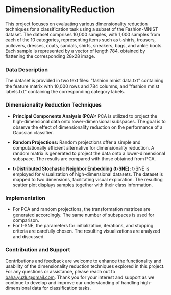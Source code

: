 # DimensionalityReduction
This project focuses on evaluating various dimensionality reduction techniques for a classification task using a subset of the Fashion-MNIST dataset. The dataset comprises 10,000 samples, with 1,000 samples from each of the 10 categories, representing items such as t-shirts, trousers, pullovers, dresses, coats, sandals, shirts, sneakers, bags, and ankle boots. Each sample is represented by a vector of length 784, obtained by flattening the corresponding 28x28 image.

### Data Description
The dataset is provided in two text files: "fashion mnist data.txt" containing the feature matrix with 10,000 rows and 784 columns, and "fashion mnist labels.txt" containing the corresponding category labels.

### Dimensionality Reduction Techniques
- **Principal Components Analysis (PCA):** PCA is utilized to project the high-dimensional data onto lower-dimensional subspaces. The goal is to observe the effect of dimensionality reduction on the performance of a Gaussian classifier.
  
- **Random Projections:** Random projections offer a simple and computationally efficient alternative for dimensionality reduction. A random matrix is generated to project the data onto a lower-dimensional subspace. The results are compared with those obtained from PCA.

- **t-Distributed Stochastic Neighbor Embedding (t-SNE):** t-SNE is employed for visualization of high-dimensional datasets. The dataset is mapped to two dimensions, facilitating visual exploration. The resulting scatter plot displays samples together with their class information.

### Implementation
- For PCA and random projections, the transformation matrices are generated accordingly. The same number of subspaces is used for comparison.
- For t-SNE, the parameters for initialization, iterations, and stopping criteria are carefully chosen. The resulting visualizations are analyzed and discussed.

### Contribution and Support
Contributions and feedback are welcome to enhance the functionality and usability of the dimensionality reduction techniques explored in this project. For any questions or assistance, please reach out to baha.yuzlu@gmail.com. Thank you for your interest and support as we continue to develop and improve our understanding of handling high-dimensional data for classification tasks.
